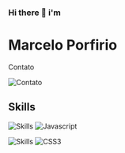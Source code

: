 ### Hi there 👋 i'm 

<h1>Marcelo Porfirio</h1> 
<p>Contato</p>

![Contato](https://img.shields.io/badge/Gmail-D14836?style=for-the-badge&logo=gmail&logoColor=white)

<h2>Skills</h2>

![Skills](https://img.shields.io/badge/Python-3776AB?style=for-the-badge&logo=python&logoColor=white)
![Javascript](https://img.shields.io/badge/JavaScript-F7DF1E?style=for-the-badge&logo=javascript&logoColor=black)

![Skills](https://img.shields.io/badge/HTML-239120?style=for-the-badge&logo=html5&logoColor=white)
![CSS3](https://img.shields.io/badge/CSS-239120?&style=for-the-badge&logo=css3&logoColor=white)
